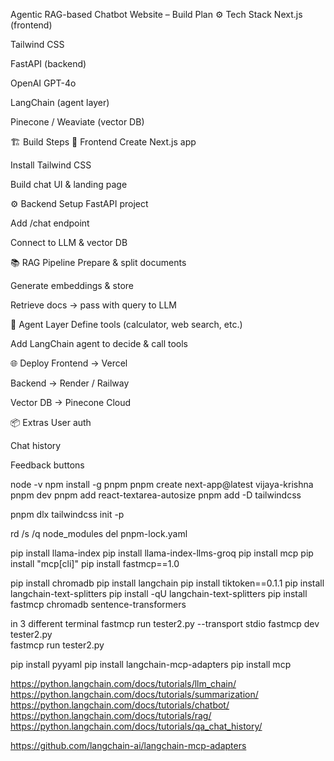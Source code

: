  Agentic RAG-based Chatbot Website – Build Plan
⚙️ Tech Stack
Next.js (frontend)

Tailwind CSS

FastAPI (backend)

OpenAI GPT-4o

LangChain (agent layer)

Pinecone / Weaviate (vector DB)

🏗 Build Steps
🚀 Frontend
 Create Next.js app

 Install Tailwind CSS

 Build chat UI & landing page

⚙️ Backend
 Setup FastAPI project

 Add /chat endpoint

 Connect to LLM & vector DB

📚 RAG Pipeline
 Prepare & split documents

 Generate embeddings & store

 Retrieve docs → pass with query to LLM

🧠 Agent Layer
 Define tools (calculator, web search, etc.)

 Add LangChain agent to decide & call tools

🌐 Deploy
 Frontend → Vercel

 Backend → Render / Railway

 Vector DB → Pinecone Cloud

📦 Extras
 User auth

 Chat history

 Feedback buttons


node -v
npm install -g pnpm
pnpm create next-app@latest vijaya-krishna
pnpm dev
pnpm add react-textarea-autosize
pnpm add -D tailwindcss

pnpm dlx tailwindcss init -p

rd /s /q node_modules
del pnpm-lock.yaml


pip install llama-index 
pip install llama-index-llms-groq
pip install mcp
pip install "mcp[cli]"
pip install fastmcp==1.0

pip install chromadb
pip install langchain
pip install tiktoken==0.1.1
pip install langchain-text-splitters
pip install -qU langchain-text-splitters
pip install fastmcp chromadb sentence-transformers

in 3 different terminal
fastmcp run tester2.py --transport stdio
fastmcp dev tester2.py  
fastmcp run tester2.py

pip install pyyaml
pip install langchain-mcp-adapters
pip install mcp


https://python.langchain.com/docs/tutorials/llm_chain/ 
https://python.langchain.com/docs/tutorials/summarization/
https://python.langchain.com/docs/tutorials/chatbot/
https://python.langchain.com/docs/tutorials/rag/
https://python.langchain.com/docs/tutorials/qa_chat_history/

https://github.com/langchain-ai/langchain-mcp-adapters